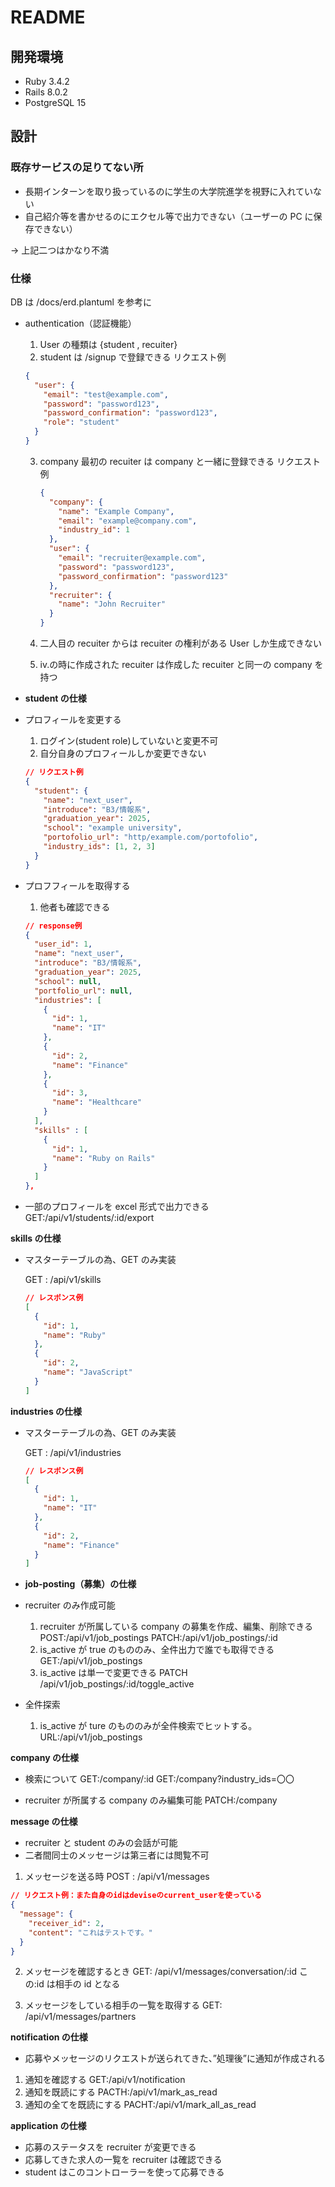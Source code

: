 # README

## 開発環境

- Ruby 3.4.2
- Rails 8.0.2
- PostgreSQL 15

## 設計

### 既存サービスの足りてない所

- 長期インターンを取り扱っているのに学生の大学院進学を視野に入れていない
- 自己紹介等を書かせるのにエクセル等で出力できない（ユーザーの PC に保存できない）

-> 上記二つはかなり不満

### 仕様

DB は /docs/erd.plantuml を参考に

- authentication（認証機能）

  1. User の種類は {student , recuiter}
  2. student は /signup で登録できる
     リクエスト例

  ```json
  {
    "user": {
      "email": "test@example.com",
      "password": "password123",
      "password_confirmation": "password123",
      "role": "student"
    }
  }
  ```

  3.  company 最初の recuiter は company と一緒に登録できる
      リクエスト例

      ```json
      {
        "company": {
          "name": "Example Company",
          "email": "example@company.com",
          "industry_id": 1
        },
        "user": {
          "email": "recruiter@example.com",
          "password": "password123",
          "password_confirmation": "password123"
        },
        "recruiter": {
          "name": "John Recruiter"
        }
      }
      ```

  4.  二人目の recuiter からは recuiter の権利がある User しか生成できない
  5.  iv.の時に作成された recuiter は作成した recuiter と同一の company を持つ

- **student の仕様**

- プロフィールを変更する

  1. ログイン(student role)していないと変更不可
  2. 自分自身のプロフィールしか変更できない

  ```json
  // リクエスト例
  {
    "student": {
      "name": "next_user",
      "introduce": "B3/情報系",
      "graduation_year": 2025,
      "school": "example university",
      "portofolio_url": "http/example.com/portofolio",
      "industry_ids": [1, 2, 3]
    }
  }
  ```

- プロフフィールを取得する

  1. 他者も確認できる

  ```json
  // response例
  {
    "user_id": 1,
    "name": "next_user",
    "introduce": "B3/情報系",
    "graduation_year": 2025,
    "school": null,
    "portfolio_url": null,
    "industries": [
      {
        "id": 1,
        "name": "IT"
      },
      {
        "id": 2,
        "name": "Finance"
      },
      {
        "id": 3,
        "name": "Healthcare"
      }
    ],
    "skills" : [
      {
        "id": 1,
        "name": "Ruby on Rails"
      }
    ]
  },
  ```

- 一部のプロフィールを excel 形式で出力できる
  GET:/api/v1/students/:id/export

**skills の仕様**

- マスターテーブルの為、GET のみ実装

  GET : /api/v1/skills

  ```json
  // レスポンス例
  [
    {
      "id": 1,
      "name": "Ruby"
    },
    {
      "id": 2,
      "name": "JavaScript"
    }
  ]
  ```

**industries の仕様**

- マスターテーブルの為、GET のみ実装

  GET : /api/v1/industries

  ```json
  // レスポンス例
  [
    {
      "id": 1,
      "name": "IT"
    },
    {
      "id": 2,
      "name": "Finance"
    }
  ]
  ```

- **job-posting（募集）の仕様**

- recruiter のみ作成可能

  1. recruiter が所属している company の募集を作成、編集、削除できる
     POST:/api/v1/job_postings
     PATCH:/api/v1/job_postings/:id
  2. is_active が true のもののみ、全件出力で誰でも取得できる
     GET:/api/v1/job_postings
  3. is_active は単一で変更できる
     PATCH /api/v1/job_postings/:id/toggle_active

- 全件探索

  1. is_active が ture のもののみが全件検索でヒットする。
     URL:/api/v1/job_postings

**company の仕様**

- 検索について
  GET:/company/:id
  GET:/company?industry_ids=〇〇

- recruiter が所属する company のみ編集可能
  PATCH:/company

**message の仕様**

- recruiter と student のみの会話が可能
- 二者間同士のメッセージは第三者には閲覧不可

1. メッセージを送る時
   POST : /api/v1/messages

```json
// リクエスト例：また自身のidはdeviseのcurrent_userを使っている
{
  "message": {
    "receiver_id": 2,
    "content": "これはテストです。"
  }
}
```

2. メッセージを確認するとき
   GET: /api/v1/messages/conversation/:id
   この:id は相手の id となる

3. メッセージをしている相手の一覧を取得する
   GET: /api/v1/messages/partners

**notification の仕様**

- 応募やメッセージのリクエストが送られてきた、”処理後”に通知が作成される

1. 通知を確認する
   GET:/api/v1/notification
2. 通知を既読にする
   PACTH:/api/v1/mark_as_read
3. 通知の全てを既読にする
   PACHT:/api/v1/mark_all_as_read

**application の仕様**

- 応募のステータスを recruiter が変更できる
- 応募してきた求人の一覧を recruiter は確認できる
- student はこのコントローラーを使って応募できる
